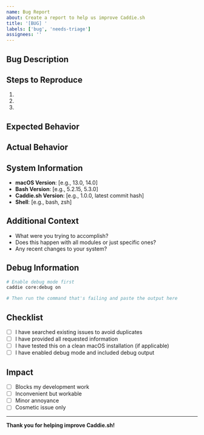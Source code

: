 ```yaml
---
name: Bug Report
about: Create a report to help us improve Caddie.sh
title: '[BUG] '
labels: ['bug', 'needs-triage']
assignees: ''
---
```


## Bug Description
<!-- A clear and concise description of what the bug is -->

## Steps to Reproduce
<!-- Steps to reproduce the behavior -->
1. 
2. 
3. 

## Expected Behavior
<!-- A clear and concise description of what you expected to happen -->

## Actual Behavior
<!-- A clear and concise description of what actually happened -->

## System Information
<!-- Please complete the following information -->
- **macOS Version**: [e.g., 13.0, 14.0]
- **Bash Version**: [e.g., 5.2.15, 5.3.0]
- **Caddie.sh Version**: [e.g., 1.0.0, latest commit hash]
- **Shell**: [e.g., bash, zsh]

## Additional Context
<!-- Add any other context about the problem here -->
- What were you trying to accomplish?
- Does this happen with all modules or just specific ones?
- Any recent changes to your system?

## Debug Information
<!-- If you have debug mode enabled, please include relevant debug output -->
```bash
# Enable debug mode first
caddie core:debug on

# Then run the command that's failing and paste the output here
```

## Checklist
<!-- Please check the boxes that apply -->
- [ ] I have searched existing issues to avoid duplicates
- [ ] I have provided all requested information
- [ ] I have tested this on a clean macOS installation (if applicable)
- [ ] I have enabled debug mode and included debug output

## Impact
<!-- How does this bug affect your workflow? -->
- [ ] Blocks my development work
- [ ] Inconvenient but workable
- [ ] Minor annoyance
- [ ] Cosmetic issue only

---

**Thank you for helping improve Caddie.sh!**
